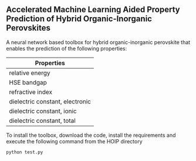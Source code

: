 ## Accelerated Machine Learning Aided Property Prediction of Hybrid Organic-Inorganic Perovskites

A neural network based toolbox for hybrid organic-inorganic perovskite that enables the prediction 
of the following properties:

| Properties |
|----------------------|
| relative   energy  |
| HSE         bandgap  |
| refractive  index    |
| dielectric  constant, electronic |
| dielectric  constant, ionic |
| dielectric  constant, total |

To install the toolbox, download the code, install the requirements and execute the following command 
from the HOIP directory

`python test.py`